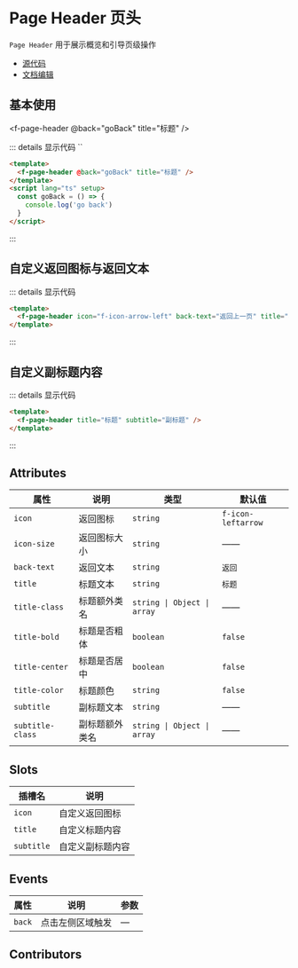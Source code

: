 # Page Header 页头

`Page Header` 用于展示概览和引导页级操作

- [源代码](https://github.com/FightingDesign/fighting-design/tree/master/packages/fighting-components/page-header)
- [文档编辑](https://github.com/FightingDesign/fighting-design/blob/master/docs/docs/components/page-header.md)

## 基本使用

<f-page-header @back="goBack" title="标题" />

::: details 显示代码
``

```html
<template>
  <f-page-header @back="goBack" title="标题" />
</template>
<script lang="ts" setup>
  const goBack = () => {
    console.log('go back')
  }
</script>
```

:::

## 自定义返回图标与返回文本

<f-page-header icon="f-icon-arrow-left" back-text="返回上一页" title="标题" />

::: details 显示代码

```html
<template>
  <f-page-header icon="f-icon-arrow-left" back-text="返回上一页" title="标题" />
</template>
```

:::

## 自定义副标题内容

<f-page-header title="标题" subtitle="副标题" />

::: details 显示代码

```html
<template>
  <f-page-header title="标题" subtitle="副标题" />
</template>
```

:::

## Attributes

| 属性             | 说明           | 类型                        | 默认值             |
| ---------------- | -------------- | --------------------------- | ------------------ |
| `icon`           | 返回图标       | `string`                    | `f-icon-leftarrow` |
| `icon-size`      | 返回图标大小   | `string`                    | ——                 |
| `back-text`      | 返回文本       | `string`                    | `返回`             |
| `title`          | 标题文本       | `string`                    | `标题`             |
| `title-class`    | 标题额外类名   | `string \| Object \| array` | ——                 |
| `title-bold`     | 标题是否粗体   | `boolean`                   | `false`            |
| `title-center`   | 标题是否居中   | `boolean`                   | `false`            |
| `title-color`    | 标题颜色       | `string`                    | `false`            |
| `subtitle`       | 副标题文本     | `string`                    | ——                 |
| `subtitle-class` | 副标题额外类名 | `string \| Object \| array` | ——                 |

## Slots

| 插槽名     | 说明             |
| ---------- | ---------------- |
| `icon`     | 自定义返回图标   |
| `title`    | 自定义标题内容   |
| `subtitle` | 自定义副标题内容 |

## Events

| 属性   | 说明             | 参数 |
| ------ | ---------------- | ---- |
| `back` | 点击左侧区域触发 | —    |

## Contributors

<a href="https://github.com/Tyh2001" target="_blank">
  <f-avatar round src="https://avatars.githubusercontent.com/u/73180970?v=4" />
</a>

<a href="https://github.com/yzj940619" target="_blank">
  <f-avatar round src="https://avatars.githubusercontent.com/u/42865478?v=4" />
</a>

<style scoped>
</style>

<script setup>
  const goBack = () => {
    console.log('go back')
  }
</script>
